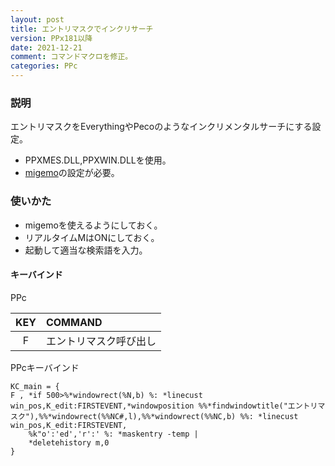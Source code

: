 ```yaml
---
layout: post
title: エントリマスクでインクリサーチ
version: PPx181以降
date: 2021-12-21
comment: コマンドマクロを修正。
categories: PPc
---
```

### 説明
エントリマスクをEverythingやPecoのようなインクリメンタルサーチにする設定。
 - PPXMES\.DLL,PPXWIN\.DLLを使用。<BR>
 - [migemo](https://www.kaoriya.net/software/cmigemo/)の設定が必要。

### 使いかた
 - migemoを使えるようにしておく。
 - リアルタイムMはONにしておく。
 - 起動して適当な検索語を入力。

#### キーバインド
PPc

| KEY | COMMAND |
|:-:|:-|
| F | エントリマスク呼び出し |

PPcキーバインド
```
KC_main = {
F , *if 500>%*windowrect(%N,b) %: *linecust win_pos,K_edit:FIRSTEVENT,*windowposition %%*findwindowtitle("エントリマスク"),%%*windowrect(%%NC#,l),%%*windowrect(%%NC,b) %%: *linecust win_pos,K_edit:FIRSTEVENT,
    %k"o':'ed','r':' %: *maskentry -temp |
    *deletehistory m,0
}
```
